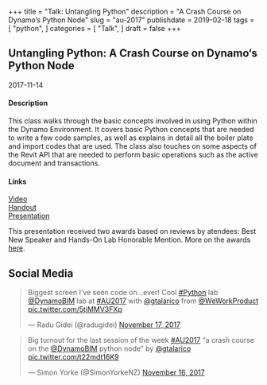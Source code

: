 +++
title = "Talk: Untangling Python"
description = "A Crash Course on Dynamo‘s Python Node"
slug = "au-2017"
publishdate = 2019-02-18
tags = [
    "python",
]
categories = [
    "Talk",
]
draft = false
+++

## Untangling Python: A Crash Course on Dynamo‘s Python Node

2017-11-14

#### Description
This class walks through the basic concepts involved in using Python within the Dynamo Environment. It covers basic Python concepts that are needed to write a few code samples, as well as explains in detail all the boiler plate and import codes that are used. The class also touches on some aspects of the Revit API that are needed to perform basic operations such as the active document and transactions.

#### Links

<div class="links">
    <i class="fas fa-camera"></i>
    <a href="https://www.autodesk.com/autodesk-university/class/Untangling-Python-Crash-Course-Dynamos-Python-Node-2017#video">Video</a>
    <br>
    <i class="fas fa-book-open"></i>
    <a href="https://github.com/gtalarico/au2017/blob/master/AS124816-L-Talarico-AU20.pdf">Handout</a>
    <br>
    <i class="fas fa-desktop"></i>
    <a href="https://github.com/gtalarico/au2017/blob/master/AU-2017_Talarico-Presentation.pdf">Presentation</a>
</div>


This presentation received two awards based on reviews by atendees: Best New Speaker and Hands-On Lab Honorable Mention. More on the awards [here](https://www.autodesk.com/autodesk-university/blog/And-Award-Goes-Top-Rated-Sessions-AU-Las-Vegas-2017-2018).

## Social Media

<blockquote class="twitter-tweet" data-lang="en"><p lang="en" dir="ltr">Biggest screen I’ve seen code on...ever! Cool <a href="https://twitter.com/hashtag/Python?src=hash&amp;ref_src=twsrc%5Etfw">#Python</a> lab <a href="https://twitter.com/DynamoBIM?ref_src=twsrc%5Etfw">@DynamoBIM</a> lab at <a href="https://twitter.com/hashtag/AU2017?src=hash&amp;ref_src=twsrc%5Etfw">#AU2017</a> with <a href="https://twitter.com/gtalarico?ref_src=twsrc%5Etfw">@gtalarico</a> from <a href="https://twitter.com/WeWorkProduct?ref_src=twsrc%5Etfw">@WeWorkProduct</a> <a href="https://t.co/5tjMMV3FXp">pic.twitter.com/5tjMMV3FXp</a></p>&mdash; Radu Gidei (@radugidei) <a href="https://twitter.com/radugidei/status/931316565739421696?ref_src=twsrc%5Etfw">November 17, 2017</a></blockquote>


<blockquote class="twitter-tweet" data-lang="en"><p lang="en" dir="ltr">Big turnout for the last session of the week <a href="https://twitter.com/hashtag/AU2017?src=hash&amp;ref_src=twsrc%5Etfw">#AU2017</a> “a crash course on the <a href="https://twitter.com/DynamoBIM?ref_src=twsrc%5Etfw">@DynamoBIM</a> python node” by <a href="https://twitter.com/gtalarico?ref_src=twsrc%5Etfw">@gtalarico</a> <a href="https://t.co/t22mdt16K9">pic.twitter.com/t22mdt16K9</a></p>&mdash; Simon Yorke (@SimonYorkeNZ) <a href="https://twitter.com/SimonYorkeNZ/status/931306510470098944?ref_src=twsrc%5Etfw">November 16, 2017</a></blockquote>

<script async src="https://platform.twitter.com/widgets.js" charset="utf-8"></script>

